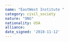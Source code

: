 ```yaml
---
name: "EastWest Institute "
category: civil_society
nature: "ONG"
nationality: USA
alliance: 
date_signed: '2018-11-12'
---
```

    